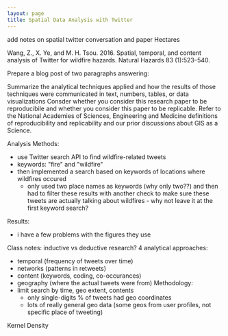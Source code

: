 ```yaml
---
layout: page
title: Spatial Data Analysis with Twitter
---
```


add notes on spatial twitter conversation and paper Hectares

Wang, Z., X. Ye, and M. H. Tsou. 2016. Spatial, temporal, and content analysis of Twitter for wildfire hazards. Natural Hazards 83 (1):523–540.

Prepare a blog post of two paragraphs answering:

Summarize the analytical techniques applied and how the results of those techniques were communicated in text, numbers, tables, or data visualizations
Consder whether you consider this research paper to be reproducibile and whether you consider this paper to be replicable. Refer to the National Academies of Sciences, Engineering and Medicine definitions of reproducibility and replicability and our prior discussions about GIS as a Science.


Analysis Methods:
- use Twitter search API  to find wildfire-related tweets
- keywords: "fire" and "wildfire"
- then implemented a search based on keywords of locations where wildfires occured
  - only used two place names as keywords (why only two??) and then had to filter these results with another check to make sure these tweets are actually talking about wildfires - why not leave it at the first keyword search?

Results:
- i have a few problems with the figures they use


Class notes:
inductive vs deductive research?
4 analytical approaches:
- temporal (frequency of tweets over time)
- networks (patterns in retweets)
- content (keywords, coding, co-occurances)
- geography (where the actual tweets were from)
Methodology:
- limit search by time, geo extent, contents
  - only single-digits % of tweets had geo coordinates
  - lots of really general geo data (some geos from user profiles, not specific place of tweeting)

Kernel Density
